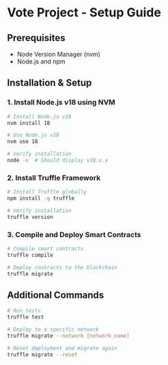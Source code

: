 # Vote Project - Setup Guide

## Prerequisites

- Node Version Manager (nvm)
- Node.js and npm

## Installation & Setup

### 1. Install Node.js v18 using NVM

```bash
# Install Node.js v18
nvm install 18

# Use Node.js v18
nvm use 18

# Verify installation
node -v  # Should display v18.x.x
```

### 2. Install Truffle Framework

```bash
# Install Truffle globally
npm install -g truffle

# Verify installation
truffle version
```

### 3. Compile and Deploy Smart Contracts

```bash
# Compile smart contracts
truffle compile

# Deploy contracts to the blockchain
truffle migrate
```

## Additional Commands

```bash
# Run tests
truffle test

# Deploy to a specific network
truffle migrate --network [network_name]

# Reset deployment and migrate again
truffle migrate --reset
```